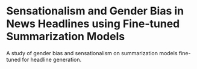# Sensationalism and Gender Bias in News Headlines using Fine-tuned Summarization Models
A study of gender bias and sensationalism on summarization models fine-tuned for headline generation.
